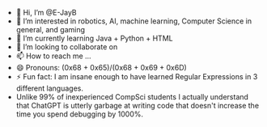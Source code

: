 - 👋 Hi, I’m @E-JayB
- 👀 I’m interested in robotics, AI, machine learning, Computer Science in general, and gaming
- 🌱 I’m currently learning Java + Python + HTML
- 💞️ I’m looking to collaborate on 
- 📫 How to reach me ...
- 😄 Pronouns: (0x68 + 0x65)/(0x68 + 0x69 + 0x6D)
- ⚡ Fun fact: I am insane enough to have learned Regular Expressions in 3 different languages.
- Unlike 99% of inexperienced CompSci students I actually understand that ChatGPT is utterly garbage at writing code that doesn't increase the time you spend debugging by 1000%. 

<!---
E-JayB/E-JayB is a ✨ special ✨ repository because its `README.md` (this file) appears on your GitHub profile.
You can click the Preview link to take a look at your changes.
--->
